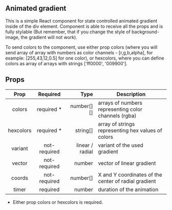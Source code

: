 ## Animated gradient

This is a simple React component for state controlled animated gradient inside of the div element. Component is able to receive all the props and is fully stylable (But remember, that if you change the style of background-image, the gradient will not work).

To send colors to the component, use either prop colors (where you will send array of array with numbers as color channels - [r,g,b,alpha], for example: [255,43,12,0.5] for one color), or hexcolors, where you can define colors as array of arrays with strings ['ff0000', '009900'].

## Props

|  Prop  |  Required  |  Type  |  Description  |
| :--------: |:---------:| -----:| ---------------------|
|  colors  |  required *  |  number[][]  |  arrays of numbers representing color channels (rgba)  |
|  hexcolors  |  required *  |  string[]  |  array of strings representing hex values of colors  |
|  variant  |  not-required  |  linear / radial  |  variant of the used gradient  |
|  vector  |  not-required  |  number  |  vector of linear gradient  |
|  coords  |  not-required  |  number[]  |  X and Y coordinates of the center of radial gradient  |
|  timer  |  required  |  number  |  duration of the animation  |


* Either prop colors or hexcolors is required.
